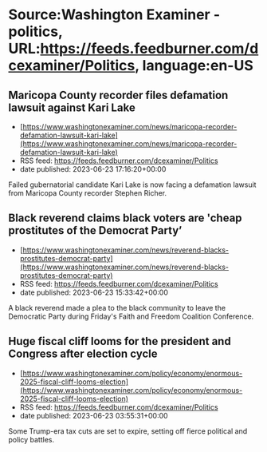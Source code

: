 # Source:Washington Examiner - politics, URL:https://feeds.feedburner.com/dcexaminer/Politics, language:en-US

## Maricopa County recorder files defamation lawsuit against Kari Lake
 - [https://www.washingtonexaminer.com/news/maricopa-recorder-defamation-lawsuit-kari-lake](https://www.washingtonexaminer.com/news/maricopa-recorder-defamation-lawsuit-kari-lake)
 - RSS feed: https://feeds.feedburner.com/dcexaminer/Politics
 - date published: 2023-06-23 17:16:20+00:00

Failed gubernatorial candidate Kari Lake is now facing a defamation lawsuit from Maricopa County recorder Stephen Richer.

## Black reverend claims black voters are 'cheap prostitutes of the Democrat Party’
 - [https://www.washingtonexaminer.com/news/reverend-blacks-prostitutes-democrat-party](https://www.washingtonexaminer.com/news/reverend-blacks-prostitutes-democrat-party)
 - RSS feed: https://feeds.feedburner.com/dcexaminer/Politics
 - date published: 2023-06-23 15:33:42+00:00

A black reverend made a plea to the black community to leave the Democratic Party during Friday's Faith and Freedom Coalition Conference.

## Huge fiscal cliff looms for the president and Congress after election cycle
 - [https://www.washingtonexaminer.com/policy/economy/enormous-2025-fiscal-cliff-looms-election](https://www.washingtonexaminer.com/policy/economy/enormous-2025-fiscal-cliff-looms-election)
 - RSS feed: https://feeds.feedburner.com/dcexaminer/Politics
 - date published: 2023-06-23 03:55:31+00:00

Some Trump-era tax cuts are set to expire, setting off fierce political and policy battles.

